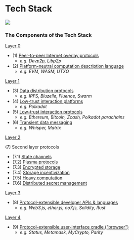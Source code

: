 # Tech Stack

![](https://i.imgur.com/r0G3SQq.png)


### The Components of the Tech Stack

[Layer 0](Layer-0/Layer-0.md)

  * (1) [Peer-to-peer Internet overlay protocols](Layer-0/Peer_to_peer_internet_overlay_protocols.md)
    - _e.g. Devp2p, Libp2p_
  * (2) [Platform-neutral computation description language](Layer-0/Platform_neutral_computation_description_language.md)
    - _e.g. EVM, WASM, UTXO_

[Layer 1](Layer-1/Layer-1.md)

* (3) [Data distribution protocols](Layer-1/Data_distribution_protocols.md)
    - _e.g. IPFS, Bluzelle, Fluence, Swarm_
* (4) [Low-trust interaction platforms](Layer-1/Low_trust_interaction_platforms.md)
    - _e.g. Polkadot_
* (5) [Low-trust interaction protocols](Layer-1/Low_trust_interaction_protocols.md)
    - _e.g. Ethereum, Bitcoin, Zcash, Polkadot parachains_
* (6) [Transient data messaging](Layer-1/Transient_data_messaging.md)
    - _e.g. Whisper, Matrix_

[Layer 2](Layer-2/Layer-2.md)

(7) Second layer protocols
 

 * (7.1) [State channels](Layer-2/State_channels.md)
 * (7.2) [Plasma protocols](Layer-2/Plasma_protocols.md)
 * (7.3) [Encrypted storage](Layer-2/Encrypted_storage.md)
 * (7.4) [Storage incentivization](Layer-2/Storage_incentivization.md)
 * (7.5) [Heavy computation](Layer-2/Heavy_computation.md)
 * (7.6) [Distributed secret management](Layer-2/Distributed_secret_management.md)

[Layer 3](Layer-3/Layer-3.md)

 * (8) [Protocol-extensible developer APIs & languages](Layer-3/Protocol_extensible_developer_APIs_and_languages.md)
    - _e.g. Web3.js, ether.js, oo7.js, Solidity, Rust_

[Layer 4](Layer-4/Layer-4.md)

 * (9) [Protocol-extensible user-interface cradle ("browser")](Layer-4/Protocol_extensible_user_interface_cradle)
    - _e.g. Status, Metamask, MyCrypto, Parity_


